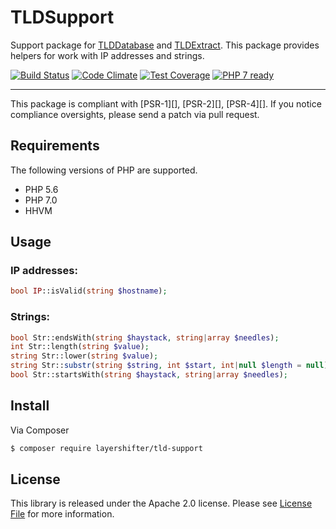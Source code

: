 # TLDSupport

Support package for [TLDDatabase](https://github.com/layershifter/TLDDatabase) and [TLDExtract](https://github.com/layershifter/TLDExtract). This package provides helpers for work with IP addresses and strings.

[![Build Status](https://travis-ci.org/layershifter/TLDSupport.svg)](https://travis-ci.org/layershifter/TLDSupport) [![Code Climate](https://codeclimate.com/github/layershifter/TLDSupport/badges/gpa.svg)](https://codeclimate.com/github/layershifter/TLDSupport) [![Test Coverage](https://codeclimate.com/github/layershifter/TLDSupport/badges/coverage.svg)](https://codeclimate.com/github/layershifter/TLDSupport/coverage) [![PHP 7 ready](http://php7ready.timesplinter.ch/layershifter/TLDSupport/master/badge.svg)](https://travis-ci.org/layershifter/TLDSupport})

---

This package is compliant with [PSR-1][], [PSR-2][], [PSR-4][]. If you notice compliance oversights, please send a patch via pull request.

## Requirements

The following versions of PHP are supported.

* PHP 5.6
* PHP 7.0
* HHVM

## Usage

### IP addresses:
```php
bool IP::isValid(string $hostname);
```
### Strings:
```php
bool Str::endsWith(string $haystack, string|array $needles);
int Str::length(string $value);
string Str::lower(string $value);
string Str::substr(string $string, int $start, int|null $length = null);
bool Str::startsWith(string $haystack, string|array $needles);
```

## Install

Via Composer

``` bash
$ composer require layershifter/tld-support
```

## License

This library is released under the Apache 2.0 license. Please see [License File](LICENSE) for more information.